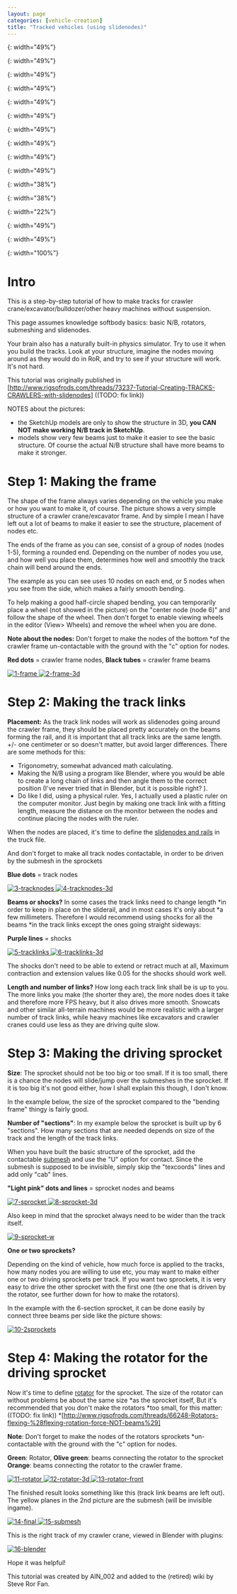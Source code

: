 ```yaml
---
layout: page
categories: [vehicle-creation]
title: "Tracked vehicles (using slidenodes)"
---
```




[1-frame]:          /images/caterpillar-slidenodes-01-frame.png
{: width="49%"}

[2-frame-3d]:       /images/caterpillar-slidenodes-02-frame-3d.png
{: width="49%"}

[3-tracknodes]:     /images/caterpillar-slidenodes-03-track-nodes.png
{: width="49%"}

[4-tracknodes-3d]:  /images/caterpillar-slidenodes-04-track-nodes-3d.png
{: width="49%"}

[5-tracklinks]:     /images/caterpillar-slidenodes-05-track-links.png
{: width="49%"}

[6-tracklinks-3d]:  /images/caterpillar-slidenodes-06-track-links-3d.png
{: width="49%"}

[7-sprocket]:       /images/caterpillar-slidenodes-07-sprocket.png
{: width="49%"}

[8-sprocket-3d]:    /images/caterpillar-slidenodes-08-sprocket-3d.png
{: width="49%"}

[9-sprocket-w]:     /images/caterpillar-slidenodes-09-sprocket-3d-width.png
{: width="49%"}

[10-2sprockets]:    /images/caterpillar-slidenodes-10-double-sprocket-3d.png
{: width="49%"}

[11-rotator]:       /images/caterpillar-slidenodes-11-rotator.png
{: width="38%"}

[12-rotator-3d]:    /images/caterpillar-slidenodes-12-rotator-3d.png
{: width="38%"}

[13-rotator-front]: /images/caterpillar-slidenodes-13-rotator-3d-front.png
{: width="22%"}

[14-final]:         /images/caterpillar-slidenodes-14-final.png
{: width="49%"}

[15-submesh]:       /images/caterpillar-slidenodes-15-final-submesh.png
{: width="49%"}

[16-blender]:       /images/caterpillar-slidenodes-16-blender.png
{: width="100%"}

# Intro

This is a step-by-step tutorial of how to make tracks for crawler crane/excavator/bulldozer/other heavy machines without suspension.

This page assumes knowledge softbody basics: basic N/B, rotators, submeshing and slidenodes.

Your brain also has a naturally built-in physics simulator. Try to use it when you build the tracks.
Look at your structure, imagine the nodes moving around as they would do in RoR,
and try to see if your structure will work. It's not hard.

This tutorial was originally published in [http://www.rigsofrods.com/threads/73237-Tutorial-Creating-TRACKS-CRAWLERS-with-slidenodes] ((TODO: fix link))

NOTES about the pictures:

* the SketchUp models are only to show the structure in 3D, **you CAN NOT make working N/B track in SketchUp**.
* models show very few beams just to make it easier to see the basic structure.
  Of course the actual N/B structure shall have more beams to make it stronger.

# Step 1: Making the frame

The shape of the frame always varies depending on the vehicle you make or
how you want to make it, of course. The picture shows a very simple structure
of a crawler crane/excavator frame. And by simple I mean I have left out
a lot of beams to make it easier to see the structure, placement of nodes etc.

The ends of the frame as you can see, consist of a group of nodes (nodes 1-5),
forming a rounded end. Depending on the number of nodes you use, and how well
you place them, determines how well and smoothly the track chain will bend around the ends.

The example as you can see uses 10 nodes on each end,
or 5 nodes when you see from the side, which makes a fairly smooth bending.

To help making a good half-circle shaped bending, you can temporarily place a wheel
(not showed in the picture) on the "center node (node 6)" and follow the shape
of the wheel. Then don't forget to enable viewing wheels in the
editor (View> Wheels) and remove the wheel when you are done.

**Note about the nodes:** Don't forget to make the nodes of the bottom
*of the crawler frame un-contactable with the ground with the "c" option for nodes.

**Red dots** = crawler frame nodes, **Black tubes** = crawler frame beams

[ ![1-frame]    ](/images/caterpillar-slidenodes-01-frame.png)
[ ![2-frame-3d] ](/images/caterpillar-slidenodes-02-frame-3d.png)

# Step 2: Making the track links

**Placement:** As the track link nodes will work as slidenodes going around
the crawler frame, they should be placed pretty accurately on the beams forming the rail,
and it is important that all track links are the same length. +/- one centimeter or so
doesn't matter, but avoid larger differences. There are some methods for this:

* Trigonometry, somewhat advanced math calculating.
* Making the N/B using a program like Blender, where you would be able to create
  a long chain of links and then angle them to the correct position
  (I've never tried that in Blender, but it is possible right? ).
* Do like I did, using a physical ruler. Yes, I actually used a plastic ruler
  on the computer monitor. Just begin by making one track link with a fitting
  length, measure the distance on the monitor between the nodes and continue
  placing the nodes with the ruler.

When the nodes are placed, it's time to define the
[slidenodes and rails](/technical/fileformat-truck#slide-nodes)
in the truck file.

And don't forget to make all track nodes contactable, in order to be driven by the submesh in the sprockets

**Blue dots** = track nodes

[ ![3-tracknodes]    ](/images/caterpillar-slidenodes-03-track-nodes.png)
[ ![4-tracknodes-3d] ](/images/caterpillar-slidenodes-04-track-nodes-3d.png)

**Beams or shocks?** In some cases the track links need to change length
*in order to keep in place on the sliderail, and in most cases it's only about
*a few millimeters. Therefore I would recommend using shocks for all the beams
*in the track links except the ones going straight sideways:

**Purple lines** = shocks

[ ![5-tracklinks]    ](/images/caterpillar-slidenodes-05-track-links.png)
[ ![6-tracklinks-3d] ](/images/caterpillar-slidenodes-06-track-links-3d.png)

The shocks don't need to be able to extend or retract much at all,
Maximum contraction and extension values like 0.05 for the shocks should work well.

**Length and number of links?** How long each track link shall be is up to you.
The more links you make (the shorter they are), the more nodes does it take
and therefore more FPS heavy, but it also drives more smooth.
Snowcats and other similar all-terrain machines would be more realistic
with a larger number of track links, while heavy machines like excavators
and crawler cranes could use less as they are driving quite slow.

# Step 3: Making the driving sprocket

**Size**: The sprocket should not be too big or too small. If it is too small,
there is a chance the nodes will slide/jump over the submeshes in the sprocket.
If it is too big it's not good either, how I shall explain this though, I don't know.

In the example below, the size of the sprocket compared to the "bending frame" thingy is fairly good.

**Number of "sections"**: In my example below the sprocket is built up by 6 "sections".
How many sections that are needed depends on size of the track and the length of the track links.

When you have built the basic structure of the sprocket, add the contactable
[submesh](/technical/fileformat-truck#submesh) and use the "U" option for contact.
Since the submesh is supposed to be invisible, simply skip the "texcoords" lines
and add only "cab" lines.

**"Light pink" dots and lines** = sprocket nodes and beams

[ ![7-sprocket]    ](/images/caterpillar-slidenodes-07-sprocket.png)
[ ![8-sprocket-3d] ](/images/caterpillar-slidenodes-08-sprocket-3d.png)

Also keep in mind that the sprocket always need to be wider than the track itself.

[ ![9-sprocket-w]  ](/images/caterpillar-slidenodes-09-sprocket-3d-width.png)

**One or two sprockets?**

Depending on the kind of vehicle, how much force is applied to the tracks,
how many nodes you are willing to use etc, you may want to make either one or two
driving sprockets per track. If you want two sprockets, it is very easy to drive
the other sprocket with the first one (the one that is driven by the rotator,
see further down for how to make the rotators).

In the example with the 6-section sprocket, it can be done easily by
connect three beams per side like the picture shows:

[ ![10-2sprockets] ](/images/caterpillar-slidenodes-10-double-sprocket-3d.png)

# Step 4: Making the rotator for the driving sprocket

Now it's time to define [rotator](/technical/fileformat-truck#rotators) for the sprocket.
The size of the rotator can without problems be about the same size
*as the sprocket itself, But it's recommended that you don't make the rotators
*too small, for this matter: ((TODO: fix link))
*[http://www.rigsofrods.com/threads/66248-Rotators-flexing-%28flexing-rotation-force-NOT-beams%29]

**Note**: Don't forget to make the nodes of the rotators sprockets
*un-contactable with the ground with the "c" option for nodes.

**Green**: Rotator, **Olive green**: beams connecting the rotator to the sprocket
**Orange**: beams connecting the rotator to the crawler frame.

[ ![11-rotator]       ](/images/caterpillar-slidenodes-11-rotator.png)
[ ![12-rotator-3d]    ](/images/caterpillar-slidenodes-12-rotator-3d.png)
[ ![13-rotator-front] ](/images/caterpillar-slidenodes-13-rotator-3d-front.png)

The finished result looks something like this (track link beams are left out).
The yellow planes in the 2nd picture are the submesh (will be invisible ingame).

[ ![14-final]   ](/images/caterpillar-slidenodes-14-final.png)
[ ![15-submesh] ](/images/caterpillar-slidenodes-15-final-submesh.png)

This is the right track of my crawler crane, viewed in Blender with plugins:

[ ![16-blender] ](/images/caterpillar-slidenodes-16-blender.png)

Hope it was helpful!

This tutorial was created by AIN_002 and added to the (retired) wiki by Steve Ror Fan.
